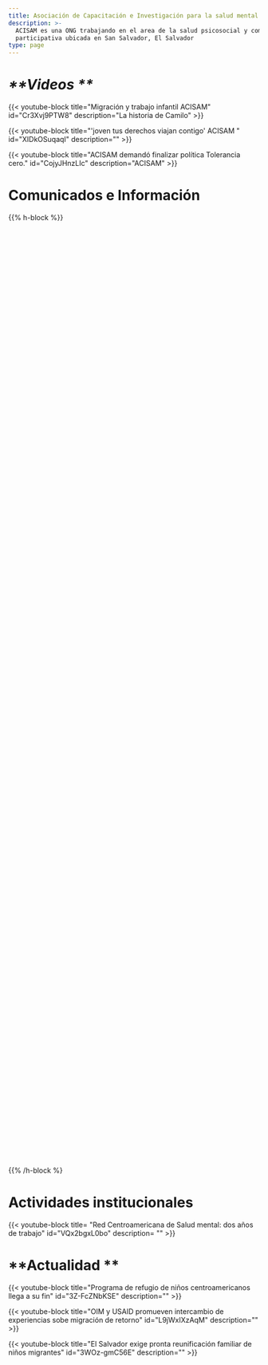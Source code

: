 ```yaml
---
title: Asociación de Capacitación e Investigación para la salud mental
description: >-
  ACISAM es una ONG trabajando en el area de la salud psicosocial y comunicación
  participativa ubicada en San Salvador, El Salvador
type: page
---
```

# _**Videos **_

{{< youtube-block title="Migración y trabajo infantil ACISAM" id="Cr3Xvj9PTW8" description="La historia de Camilo" >}}

{{< youtube-block title="'joven tus derechos viajan contigo' ACISAM " id="XIDkOSuqaqI" description="" >}}

{{< youtube-block title="ACISAM demandó finalizar política Tolerancia cero." id="CojyJHnzLIc" description="ACISAM" >}}

# **Comunicados e Información**

{{% h-block %}}<div data-configid="26988739/64753915" style="width:400px; height:300px;" class="issuuembed"></div> <script type="text/javascript" src="//e.issuu.com/embed.js" async="true"></script><div data-configid="26988739/64754228" style="width:400px; height:300px;" class="issuuembed"></div> <script type="text/javascript" src="//e.issuu.com/embed.js" async="true"></script><div data-configid="26988739/64753915" style="width:400px; height:300px;" class="issuuembed"></div> <script type="text/javascript" src="//e.issuu.com/embed.js" async="true"></script><div data-configid="26988739/64741336" style="width:525px; height:340px;" class="issuuembed"></div> <script type="text/javascript" src="//e.issuu.com/embed.js" async="true"></script><div data-configid="26988739/64741289" style="width:525px; height:340px;" class="issuuembed"></div> <script type="text/javascript" src="//e.issuu.com/embed.js" async="true"></script><div data-configid="26988739/64741606" style="width:400px; height:300px;" class="issuuembed"></div> <script type="text/javascript" src="//e.issuu.com/embed.js" async="true"></script> {{% /h-block %}

# **Actividades institucionales**

{{< youtube-block title= "Red Centroamericana de Salud mental: dos años de trabajo" id="VQx2bgxL0bo" description= "" >}}

# **Actualidad **

{{< youtube-block title="Programa de refugio de niños centroamericanos llega a su fin" id="3Z-FcZNbKSE" description="" >}}

{{< youtube-block title="OIM y USAID promueven intercambio de experiencias sobe migración de retorno" id="L9jWxIXzAqM" description="" >}}

{{< youtube-block title="El Salvador exige pronta reunificación familiar de niños migrantes" id="3WOz-gmC56E" description="" >}}
